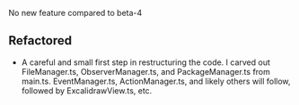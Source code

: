 No new feature compared to beta-4

## Refactored
- A careful and small first step in restructuring the code. I carved out FileManager.ts, ObserverManager.ts, and PackageManager.ts from main.ts. EventManager.ts, ActionManager.ts, and likely others will follow, followed by ExcalidrawView.ts, etc.